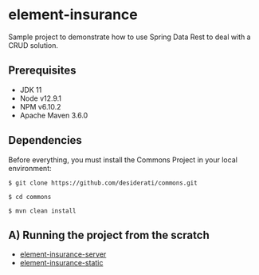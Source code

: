 # element-insurance

Sample project to demonstrate how to use Spring Data Rest to deal with a CRUD solution.

## Prerequisites

* JDK 11
* Node v12.9.1
* NPM v6.10.2
* Apache Maven 3.6.0

## Dependencies 

Before everything, you must install the Commons Project in your local environment:
```
$ git clone https://github.com/desiderati/commons.git

$ cd commons

$ mvn clean install
```

## A) Running the project from the scratch

* [element-insurance-server](demo-element-insurance-server/README.md)
* [element-insurance-static](demo-element-insurance-static/README.md)
